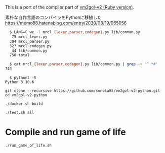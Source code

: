 This is a port of the compiler part of [vm2gol-v2 (Ruby version)](https://github.com/sonota88/vm2gol-v2).

素朴な自作言語のコンパイラをPythonに移植した  
https://memo88.hatenablog.com/entry/2020/08/19/065056

```sh
  $ LANG=C wc -l mrcl_{lexer,parser,codegen}.py lib/common.py
   75 mrcl_lexer.py
  304 mrcl_parser.py
  327 mrcl_codegen.py
   44 lib/common.py
  750 total

  $ cat mrcl_{lexer,parser,codegen}.py lib/common.py | grep -v '^ *#' | wc -l
743
```

```
  $ python3 -V
Python 3.10.6
```

```
git clone --recursive https://github.com/sonota88/vm2gol-v2-python.git
cd vm2gol-v2-python

./docker.sh build

./test.sh all
```


# Compile and run game of life

```
./run_game_of_life.sh
```
